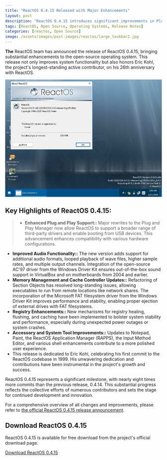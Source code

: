 ```yaml
---
title: "ReactOS 0.4.15 Released with Major Enhancements"
layout: post
description: "ReactOS 0.4.15 introduces significant improvements in Plug and Play support, audio capabilities, memory management, and more, honoring Eric Kohl's 26 years of contributions."
tags: [ReactOS, Open Source, Operating Systems, Release Notes]
categories: [reactos, Open Source]
image: /assets/images/post-images/reactos/large_taskbar2.jpg
---
```


**The** ReactOS team has announced the release of ReactOS 0.4.15, bringing substantial enhancements to the open-source operating system. This release not only improves system functionality but also honors Eric Kohl, the project's longest-standing active contributor, on his 26th anniversary with ReactOS.

![ReactOS 0.4.15 featured image](/assets/images/post-images/reactos/large_taskbar2.jpg)

## Key Highlights of ReactOS 0.4.15:

> - **Enhanced Plug and Play Support::** Major rewrites to the Plug and Play Manager now allow ReactOS to support a broader range of third-party drivers and enable booting from USB devices. This advancement enhances compatibility with various hardware configurations.
- **Improved Audio Functionality::** The new version adds support for additional audio formats, looped playback of wave files, higher sample rates, and multiple output channels. Integration of the open-source AC'97 driver from the Windows Driver Kit ensures out-of-the-box sound support in VirtualBox and on motherboards from 2004 and earlier.
- **Memory Management and Cache Controller Updates::** Refactoring of Section Objects has resolved long-standing issues, allowing executables to run from remote locations like network shares. The incorporation of the Microsoft FAT filesystem driver from the Windows Driver Kit improves performance and stability, enabling proper ejection of external drives with FAT filesystems.
- **Registry Enhancements::** New mechanisms for registry healing, flushing, and caching have been implemented to bolster system stability and performance, especially during unexpected power outages or system crashes.
- **Accessory and System Tool Improvements::** Updates to Notepad, Paint, the ReactOS Application Manager (RAPPS), the Input Method Editor, and various shell enhancements contribute to a more polished user experience.
- This release is dedicated to Eric Kohl, celebrating his first commit to the ReactOS codebase in 1999. His unwavering dedication and contributions have been instrumental in the project's growth and success.

ReactOS 0.4.15 represents a significant milestone, with nearly eight times more commits than the previous release, 0.4.14. This substantial progress reflects the collective efforts of numerous contributors and sets the stage for continued development and innovation.

For a comprehensive overview of all changes and improvements, please refer to [the official ReactOS 0.4.15 release announcement](https://reactos.org/project-news/reactos-0415-released/).

## Download ReactOS 0.4.15

ReactOS 0.4.15 is available for free download from the project's official download page.

<a href="https://reactos.org/download/" class="download">Download ReactOS 0.4.15</a>

